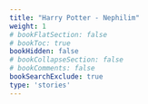 ```yaml
---
title: "Harry Potter - Nephilim"
weight: 1
# bookFlatSection: false
# bookToc: true
bookHidden: false
# bookCollapseSection: false
# bookComments: false
bookSearchExclude: true
type: 'stories'
---
```


